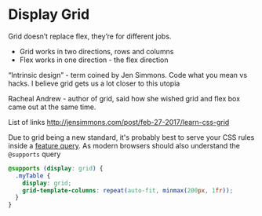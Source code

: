 # Display Grid

Grid doesn’t replace flex, they’re for different jobs.

- Grid works in two directions, rows and columns
- Flex works in one direction - the flex direction

“Intrinsic design” - term coined by Jen Simmons. Code what you mean vs hacks. I believe grid gets us a lot closer to this utopia

Racheal Andrew - author of grid, said how she wished grid and flex box came out at the same time.

List of links
http://jensimmons.com/post/feb-27-2017/learn-css-grid

Due to grid being a new standard, it's probably best to serve your CSS rules inside a [feature query](https://developer.mozilla.org/en-US/docs/Web/CSS/@supports).
As modern browsers should also understand the `@supports` query

```css
@supports (display: grid) {
  .myTable {
    display: grid;
    grid-template-columns: repeat(auto-fit, minmax(200px, 1fr));
  }
}
```
